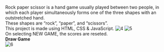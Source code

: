  Rock paper scissor is a hand game usually played between two people, in which each player simultaneously forms one of the three shapes with an outstretched hand.
 <br>These shapes are “rock”, “paper”, and “scissors”.<br>
 This project is made using HTML, CSS & JavaScript.
 ![4](https://github.com/user-attachments/assets/4632dcf5-d899-4a04-8c5c-f4cc2c54a8c1)
 ![5](https://github.com/user-attachments/assets/e423f6a1-0112-4100-9b78-f23a52908fea)
 <br>
 On selecting NEW GAME, the scores are reseted.
 <br>
<b>Draw Game</b>
<br>
![6](https://github.com/user-attachments/assets/0873b292-e2f1-439f-ae3f-0d915fe71892)

